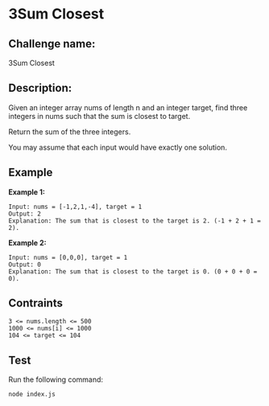 # 3Sum Closest

## Challenge name: 

3Sum Closest

## Description: 

Given an integer array nums of length n and an integer target, find three integers in nums such that the sum is closest to target.

Return the sum of the three integers.

You may assume that each input would have exactly one solution.

## Example

**Example 1:**
```
Input: nums = [-1,2,1,-4], target = 1
Output: 2
Explanation: The sum that is closest to the target is 2. (-1 + 2 + 1 = 2).
```

**Example 2:**
```
Input: nums = [0,0,0], target = 1
Output: 0
Explanation: The sum that is closest to the target is 0. (0 + 0 + 0 = 0).
```

## Contraints
```
3 <= nums.length <= 500
1000 <= nums[i] <= 1000
104 <= target <= 104
```

## Test

Run the following command:
```
node index.js
```
